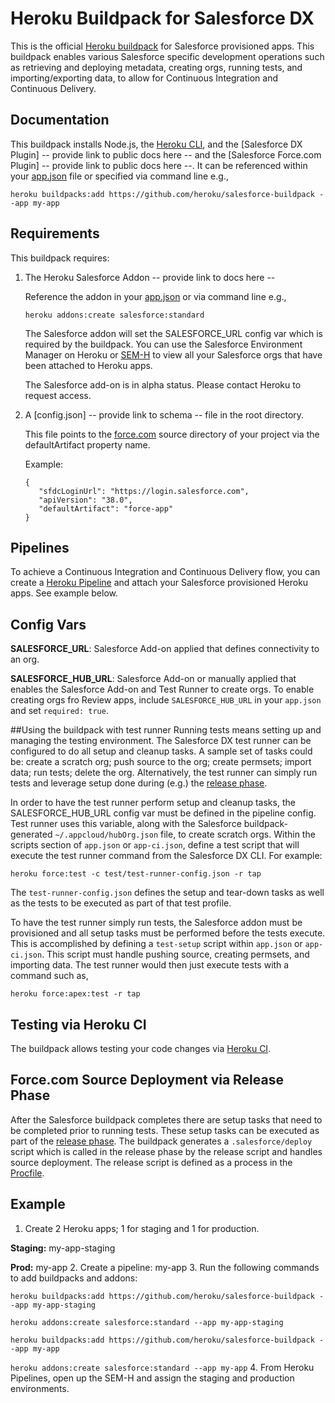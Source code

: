 # Heroku Buildpack for Salesforce DX

This is the official [Heroku buildpack](http://devcenter.heroku.com/articles/buildpacks) for Salesforce provisioned apps.
This buildpack enables various Salesforce specific development operations such as retrieving and deploying metadata,
creating orgs, running tests, and importing/exporting data, to allow for Continuous Integration and Continuous Delivery.

## Documentation
This buildpack installs Node.js, the [Heroku CLI](https://devcenter.heroku.com/articles/heroku-command-line),
and the [Salesforce DX Plugin] -- provide link to public docs here -- and the [Salesforce Force.com Plugin] -- provide link to public docs here --.  It can be referenced within your
[app.json](https://devcenter.heroku.com/articles/app-json-schema) file or specified via command line e.g.,
```
heroku buildpacks:add https://github.com/heroku/salesforce-buildpack --app my-app
```

## Requirements
This buildpack requires:

1. The Heroku Salesforce Addon -- provide link to docs here --

   Reference the addon in your [app.json](https://devcenter.heroku.com/articles/app-json-schema) or via command line e.g.,
   ```
   heroku addons:create salesforce:standard
   ```
   The Salesforce addon will set the SALESFORCE_URL config var which is required by the buildpack.  You can use the
   Salesforce Environment Manager on Heroku or [SEM-H](https://gist.github.com/simpsoka/c584c65d655268eaf26ec487bf6b8295)
   to view all your Salesforce orgs that have been attached to Heroku apps.
   
   The Salesforce add-on is in alpha status.  Please contact Heroku to request access. 
   
2. A [config.json] -- provide link to schema -- file in the root directory.

   This file points to the [force.com](https://www.salesforce.com/products/platform/products/force/) source directory
   of your project via the defaultArtifact property name.
   
   Example:
   ```
   {
      "sfdcLoginUrl": "https://login.salesforce.com",
      "apiVersion": "38.0",
      "defaultArtifact": "force-app"
   }
   ```

## Pipelines
To achieve a Continuous Integration and Continuous Delivery flow, you can create a [Heroku Pipeline](https://devcenter.heroku.com/articles/pipelines) and attach your Salesforce provisioned Heroku apps.  See example below.

## Config Vars
**SALESFORCE_URL**: Salesforce Add-on applied that defines connectivity to an org.

**SALESFORCE_HUB_URL**: Salesforce Add-on or manually applied that enables the Salesforce Add-on and Test Runner to create orgs.  To enable creating orgs fro Review apps, include `SALESFORCE_HUB_URL` in your `app.json` and set `required: true`.

##Using the buildpack with test runner
Running tests means setting up and managing the testing environment. The Salesforce DX test runner can be configured to do all setup and cleanup tasks. A sample set of tasks could be: create a scratch org; push source to the org; create permsets; import data; run tests; delete the org.
Alternatively, the test runner can simply run tests and leverage setup done during (e.g.) the [release phase](https://devcenter.heroku.com/articles/release-phase).

In order to have the test runner perform setup and cleanup tasks, the SALESFORCE_HUB_URL config var must be defined in the pipeline config.  Test runner uses this variable, along with the Salesforce buildpack-generated `~/.appcloud/hubOrg.json` file, to create scratch orgs.  Within the scripts section of `app.json` or `app-ci.json`, define a test script that will execute the test runner command from the Salesforce DX CLI. For example:
```
heroku force:test -c test/test-runner-config.json -r tap
```
The `test-runner-config.json` defines the setup and tear-down tasks as well as the tests to be executed as part of that
test profile.

To have the test runner simply run tests, the Salesforce addon must be provisioned and all setup tasks must be performed before the
tests execute.  This is accomplished by defining a `test-setup` script within `app.json` or `app-ci.json`. This script must handle
pushing source, creating permsets, and importing data.  The test runner would then just execute tests with a command
such as,
```
heroku force:apex:test -r tap
```


## Testing via Heroku CI
The buildpack allows testing your code changes via [Heroku CI](https://devcenter.heroku.com/articles/heroku-ci-prerelease). 

## Force.com Source Deployment via Release Phase
After the Salesforce buildpack completes there are setup tasks that need to be completed prior to running tests.  These
setup tasks can be executed as part of the [release phase](https://devcenter.heroku.com/articles/release-phase).  The
buildpack generates a `.salesforce/deploy` script which is called in the release phase by the release script and handles
source deployment.  The release script is defined as a process in the [Procfile](https://devcenter.heroku.com/articles/procfile).

## Example
1. Create 2 Heroku apps; 1 for staging and 1 for production.

  **Staging:** my-app-staging

  **Prod:** my-app
2. Create a pipeline: my-app
3. Run the following commands to add buildpacks and addons:

  `heroku buildpacks:add https://github.com/heroku/salesforce-buildpack --app my-app-staging`

  `heroku addons:create salesforce:standard --app my-app-staging`

  `heroku buildpacks:add https://github.com/heroku/salesforce-buildpack --app my-app`

  `heroku addons:create salesforce:standard --app my-app`
4. From Heroku Pipelines, open up the SEM-H and assign the staging and production environments.
